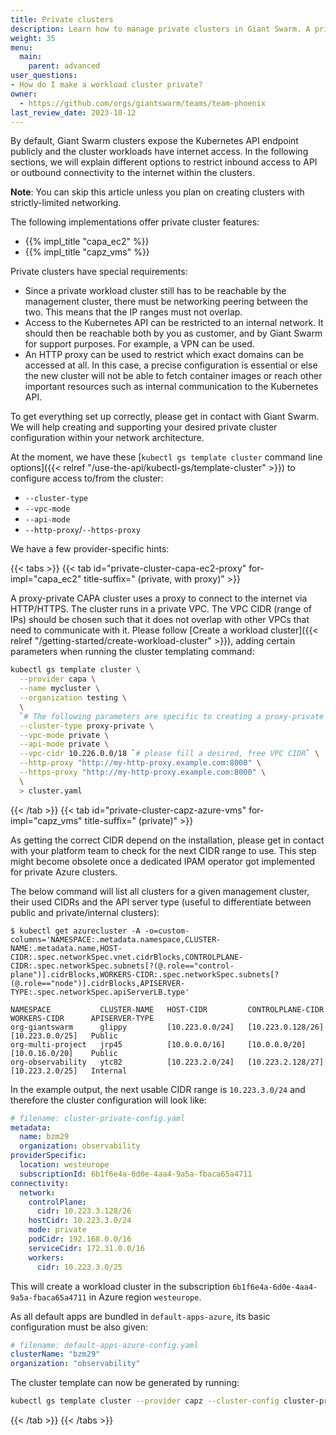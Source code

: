 ```yaml
---
title: Private clusters
description: Learn how to manage private clusters in Giant Swarm. A private cluster lets you limit the Kubernetes API access and at the same time control egress traffic of your workload using a proxy.
weight: 35
menu:
  main:
    parent: advanced
user_questions:
- How do I make a workload cluster private?
owner:
  - https://github.com/orgs/giantswarm/teams/team-phoenix
last_review_date: 2023-10-12
---
```


By default, Giant Swarm clusters expose the Kubernetes API endpoint publicly and the cluster workloads have internet access. In the following sections, we will explain different options to restrict inbound access to API or outbound connectivity to the internet within the clusters.

**Note**: You can skip this article unless you plan on creating clusters with strictly-limited networking.

The following implementations offer private cluster features:

- {{% impl_title "capa_ec2" %}}
- {{% impl_title "capz_vms" %}}

Private clusters have special requirements:

- Since a private workload cluster still has to be reachable by the management cluster, there must be networking peering between the two. This means that the IP ranges must not overlap.
- Access to the Kubernetes API can be restricted to an internal network. It should then be reachable both by you as customer, and by Giant Swarm for support purposes. For example, a VPN can be used.
- An HTTP proxy can be used to restrict which exact domains can be accessed at all. In this case, a precise configuration is essential or else the new cluster will not be able to fetch container images or reach other important resources such as internal communication to the Kubernetes API.

To get everything set up correctly, please get in contact with Giant Swarm. We will help creating and supporting your desired private cluster configuration within your network architecture.

At the moment, we have these [`kubectl gs template cluster` command line options]({{< relref "/use-the-api/kubectl-gs/template-cluster" >}}) to configure access to/from the cluster:

- `--cluster-type`
- `--vpc-mode`
- `--api-mode`
- `--http-proxy`/`--https-proxy`

We have a few provider-specific hints:

{{< tabs >}}
{{< tab id="private-cluster-capa-ec2-proxy" for-impl="capa_ec2" title-suffix=" (private, with proxy)" >}}

A proxy-private CAPA cluster uses a proxy to connect to the internet via HTTP/HTTPS. The cluster runs in a private VPC. The VPC CIDR (range of IPs) should be chosen such that it does not overlap with other VPCs that need to communicate with it. Please follow [Create a workload cluster]({{< relref "/getting-started/create-workload-cluster" >}}), adding certain parameters when running the cluster templating command:

```sh
kubectl gs template cluster \
  --provider capa \
  --name mycluster \
  --organization testing \
  \
  `# The following parameters are specific to creating a proxy-private cluster` \
  --cluster-type proxy-private \
  --vpc-mode private \
  --api-mode private \
  --vpc-cidr 10.226.0.0/18 `# please fill a desired, free VPC CIDR` \
  --http-proxy "http://my-http-proxy.example.com:8000" \
  --https-proxy "http://my-http-proxy.example.com:8000" \
  \
  > cluster.yaml
```

{{< /tab >}}
{{< tab id="private-cluster-capz-azure-vms" for-impl="capz_vms" title-suffix=" (private)" >}}

As getting the correct CIDR depend on the installation, please get in contact with your platform team to check for the next CIDR range to use. This step might become obsolete once a dedicated IPAM operator got implemented for private Azure clusters.

The below command will list all clusters for a given management cluster, their used CIDRs and the API server type (useful to differentiate between public and private/internal clusters):

```text
$ kubectl get azurecluster -A -o=custom-columns='NAMESPACE:.metadata.namespace,CLUSTER-NAME:.metadata.name,HOST-CIDR:.spec.networkSpec.vnet.cidrBlocks,CONTROLPLANE-CIDR:.spec.networkSpec.subnets[?(@.role=="control-plane")].cidrBlocks,WORKERS-CIDR:.spec.networkSpec.subnets[?(@.role=="node")].cidrBlocks,APISERVER-TYPE:.spec.networkSpec.apiServerLB.type'

NAMESPACE           CLUSTER-NAME   HOST-CIDR         CONTROLPLANE-CIDR   WORKERS-CIDR      APISERVER-TYPE
org-giantswarm      glippy         [10.223.0.0/24]   [10.223.0.128/26]   [10.223.0.0/25]   Public
org-multi-project   jrp45          [10.0.0.0/16]     [10.0.0.0/20]       [10.0.16.0/20]    Public
org-observability   ytc82          [10.223.2.0/24]   [10.223.2.128/27]   [10.223.2.0/25]   Internal
```

In the example output, the next usable CIDR range is `10.223.3.0/24` and therefore the cluster configuration will look like:

```yaml
# filename: cluster-private-config.yaml
metadata:
  name: bzm29
  organization: observability
providerSpecific:
  location: westeurope
  subscriptionId: 6b1f6e4a-6d0e-4aa4-9a5a-fbaca65a4711
connectivity:
  network:
    controlPlane:
      cidr: 10.223.3.128/26
    hostCidr: 10.223.3.0/24
    mode: private
    podCidr: 192.168.0.0/16
    serviceCidr: 172.31.0.0/16
    workers:
      cidr: 10.223.3.0/25
```

This will create a workload cluster in the subscription `6b1f6e4a-6d0e-4aa4-9a5a-fbaca65a4711` in Azure region `westeurope`.

As all default apps are bundled in `default-apps-azure`, its basic configuration must be also given:

```yaml
# filename: default-apps-azure-config.yaml
clusterName: "bzm29"
organization: "observability"
```

The cluster template can now be generated by running:

```sh
kubectl gs template cluster --provider capz --cluster-config cluster-private-config.yaml --default-app-config default-apps-azure-config.yaml --output cluster.yaml
```

{{< /tab >}}
{{< /tabs >}}
